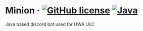# Minion &middot; [![GitHub license](https://img.shields.io/badge/license-MIT-blue.svg)](https://github.com/brucehow/Minion/blob/master/LICENSE) [![Java](https://img.shields.io/badge/java-8.1-blue.svg)]()
Java based discord bot used for UWA ULC
